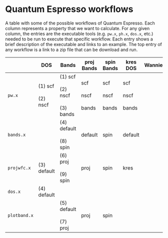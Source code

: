 # Quantum Espresso workflows

A table with some of the possible workflows of Quantum Espresso.
Each column represents a property that we want to calculate.
For any given column, the entries are the executable tools (e.g. `pw.x`, `ph.x`, `dos.x`, etc.) needed to be run to execute that specific workflow.
Each entry shows a brief description of the executable and links to an example.
The top entry of any workflow is a link to a zip file that can be download and run.

|     | DOS | Bands | proj Bands | spin Bands | kres DOS | Wannier90 |
|-----|-----|------|-------|--------|--------|------|
|`pw.x`      |(1) scf<br><br>(2) nscf | (1) scf <br><br> (2) nscf <br><br> (3) bands | scf <br><br> nscf <br><br> bands | scf <br><br> nscf <br><br> bands | scf <br><br> nscf <br><br> bands | |
|`bands.x`   | | (4) default <br><br> (8) spin| default | spin | default | |
|`projwfc.x` | (3) default | (6) proj <br><br> (9) spin | proj | spin | kres | |
|`dos.x`     | (4) default | | | | | |
|`plotband.x`| | (5) default <br><br> (7) proj | proj | spin | | |

